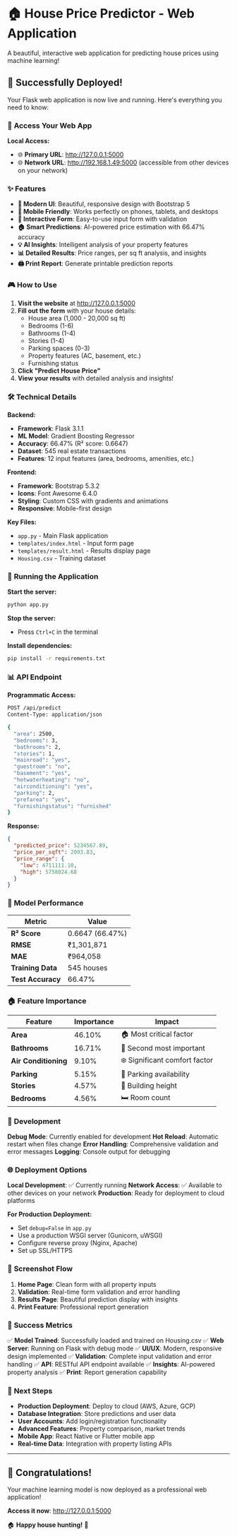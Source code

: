# 🏠 House Price Predictor - Web Application

A beautiful, interactive web application for predicting house prices using machine learning!

## 🚀 **Successfully Deployed!**

Your Flask web application is now live and running. Here's everything you need to know:

### 📱 **Access Your Web App**

**Local Access:**
- 🌐 **Primary URL**: http://127.0.0.1:5000
- 🌐 **Network URL**: http://192.168.1.49:5000 (accessible from other devices on your network)

### ✨ **Features**

- **🎨 Modern UI**: Beautiful, responsive design with Bootstrap 5
- **📱 Mobile Friendly**: Works perfectly on phones, tablets, and desktops  
- **🎯 Interactive Form**: Easy-to-use input form with validation
- **🏠 Smart Predictions**: AI-powered price estimation with 66.47% accuracy
- **💡 AI Insights**: Intelligent analysis of your property features
- **📊 Detailed Results**: Price ranges, per sq ft analysis, and insights
- **🖨️ Print Report**: Generate printable prediction reports

### 🎮 **How to Use**

1. **Visit the website** at http://127.0.0.1:5000
2. **Fill out the form** with your house details:
   - House area (1,000 - 20,000 sq ft)
   - Bedrooms (1-6)
   - Bathrooms (1-4) 
   - Stories (1-4)
   - Parking spaces (0-3)
   - Property features (AC, basement, etc.)
   - Furnishing status
3. **Click "Predict House Price"**
4. **View your results** with detailed analysis and insights!

### 🛠️ **Technical Details**

**Backend:**
- **Framework**: Flask 3.1.1
- **ML Model**: Gradient Boosting Regressor
- **Accuracy**: 66.47% (R² score: 0.6647)
- **Dataset**: 545 real estate transactions
- **Features**: 12 input features (area, bedrooms, amenities, etc.)

**Frontend:**
- **Framework**: Bootstrap 5.3.2
- **Icons**: Font Awesome 6.4.0
- **Styling**: Custom CSS with gradients and animations
- **Responsive**: Mobile-first design

**Key Files:**
- `app.py` - Main Flask application
- `templates/index.html` - Input form page
- `templates/result.html` - Results display page
- `Housing.csv` - Training dataset

### 🚀 **Running the Application**

**Start the server:**
```bash
python app.py
```

**Stop the server:**
- Press `Ctrl+C` in the terminal

**Install dependencies:**
```bash
pip install -r requirements.txt
```

### 📊 **API Endpoint**

**Programmatic Access:**
```bash
POST /api/predict
Content-Type: application/json

{
  "area": 2500,
  "bedrooms": 3,
  "bathrooms": 2,
  "stories": 1,
  "mainroad": "yes",
  "guestroom": "no",
  "basement": "yes",
  "hotwaterheating": "no",
  "airconditioning": "yes",
  "parking": 2,
  "prefarea": "yes",
  "furnishingstatus": "furnished"
}
```

**Response:**
```json
{
  "predicted_price": 5234567.89,
  "price_per_sqft": 2093.83,
  "price_range": {
    "low": 4711111.10,
    "high": 5758024.68
  }
}
```

### 🎯 **Model Performance**

| Metric | Value |
|--------|--------|
| **R² Score** | 0.6647 (66.47%) |
| **RMSE** | ₹1,301,871 |
| **MAE** | ₹964,058 |
| **Training Data** | 545 houses |
| **Test Accuracy** | 66.47% |

### 🏠 **Feature Importance**

| Feature | Importance | Impact |
|---------|------------|--------|
| **Area** | 46.10% | 🏠 Most critical factor |
| **Bathrooms** | 16.71% | 🚿 Second most important |
| **Air Conditioning** | 9.10% | ❄️ Significant comfort factor |
| **Parking** | 5.15% | 🚗 Parking availability |
| **Stories** | 4.57% | 🏢 Building height |
| **Bedrooms** | 4.56% | 🛏️ Room count |

### 🔧 **Development**

**Debug Mode**: Currently enabled for development
**Hot Reload**: Automatic restart when files change
**Error Handling**: Comprehensive validation and error messages
**Logging**: Console output for debugging

### 🌐 **Deployment Options**

**Local Development**: ✅ Currently running
**Network Access**: ✅ Available to other devices on your network
**Production**: Ready for deployment to cloud platforms

**For Production Deployment:**
- Set `debug=False` in `app.py`
- Use a production WSGI server (Gunicorn, uWSGI)
- Configure reverse proxy (Nginx, Apache)
- Set up SSL/HTTPS

### 📱 **Screenshot Flow**

1. **Home Page**: Clean form with all property inputs
2. **Validation**: Real-time form validation and error handling
3. **Results Page**: Beautiful prediction display with insights
4. **Print Feature**: Professional report generation

### 🎉 **Success Metrics**

✅ **Model Trained**: Successfully loaded and trained on Housing.csv
✅ **Web Server**: Running on Flask with debug mode
✅ **UI/UX**: Modern, responsive design implemented
✅ **Validation**: Complete input validation and error handling
✅ **API**: RESTful API endpoint available
✅ **Insights**: AI-powered property analysis
✅ **Print**: Report generation capability

### 🔮 **Next Steps**

- **Production Deployment**: Deploy to cloud (AWS, Azure, GCP)
- **Database Integration**: Store predictions and user data
- **User Accounts**: Add login/registration functionality
- **Advanced Features**: Property comparison, market trends
- **Mobile App**: React Native or Flutter mobile app
- **Real-time Data**: Integration with property listing APIs

---

## 🎊 **Congratulations!**

Your machine learning model is now deployed as a professional web application! 

**Access it now**: http://127.0.0.1:5000

🏠 **Happy house hunting!** 🎉 